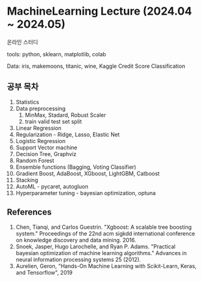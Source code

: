 # MachineLearning Lecture (2024.04 ~ 2024.05)

온라인 스터디

tools: python, sklearn, matplotlib, colab

Data: iris, makemoons, titanic, wine, Kaggle Credit Score Classification 

## 공부 목차
1. Statistics
2. Data preprocessing
   1) MinMax, Stadard, Robust Scaler
   2) train valid test set split
4. Linear Regression
5. Regularization - Ridge, Lasso, Elastic Net
6. Logistic Regression
7. Support Vector machine
8. Decision Tree, Graphviz
9. Random Forest
10. Ensemble functions (Bagging, Voting Classifier)
11. Gradient Boost, AdaBoost, XGboost, LightGBM, Catboost
12. Stacking
13. AutoML - pycaret, autogluon
14. Hyperparameter tuning - bayesian optimization, optuna


## References
1. Chen, Tianqi, and Carlos Guestrin. "Xgboost: A scalable tree boosting system." Proceedings of the 22nd acm sigkdd international conference on knowledge discovery and data mining. 2016.
2. Snoek, Jasper, Hugo Larochelle, and Ryan P. Adams. "Practical bayesian optimization of machine learning algorithms." Advances in neural information processing systems 25 (2012).
3. Aurelien, Geron, "Hands-On Machine Learning with Scikit-Learn, Keras, and Tensorflow", 2019
